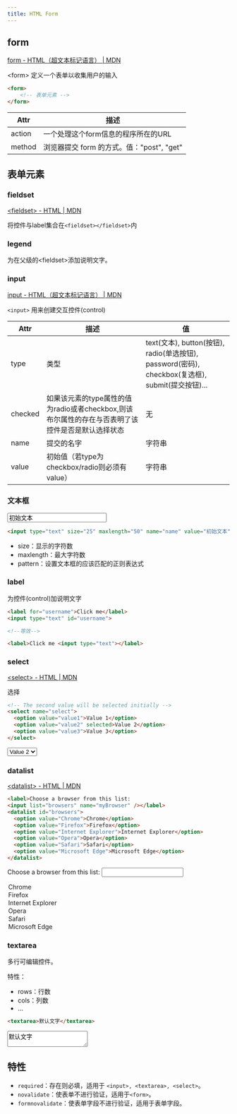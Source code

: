 ```yaml
---
title: HTML Form
---
```


## form

[form - HTML（超文本标记语言） \| MDN](https://developer.mozilla.org/zh-CN/docs/Web/HTML/Element/form/)

&lt;form&gt; 定义一个表单以收集用户的输入

```html
<form>
    <!-- 表单元素 -->
</form>
```

|Attr|描述|
|----|----|
|action|一个处理这个form信息的程序所在的URL|
|method|浏览器提交 form 的方式。值："post", "get"|

## 表单元素


### fieldset

[\<fieldset\> - HTML \| MDN](https://developer.mozilla.org/en-US/docs/Web/HTML/Element/fieldset/)

将控件与label集合在`<fieldset></fieldset>`内

### legend

为在父级的\<fieldset\>添加说明文字。

### input

[input - HTML（超文本标记语言） \| MDN](https://developer.mozilla.org/zh-CN/docs/Web/HTML/Element/Input/)

`<input>` 用来创建交互控件(control)

|Attr|描述|值|
|----|----|--|
|type|类型|text(文本), button(按钮), radio(单选按钮), password(密码), checkbox(复选框), submit(提交按钮)...|
|checked|如果该元素的type属性的值为radio或者checkbox,则该布尔属性的存在与否表明了该控件是否是默认选择状态|无|
|name|提交的名字|字符串|
|value|初始值（若type为checkbox/radio则必须有value）|字符串|

### 文本框

<input type="text" size="25" maxlength="50" name="name" value="初始文本">

```html
<input type="text" size="25" maxlength="50" name="name" value="初始文本">
```

- size：显示的字符数
- maxlength：最大字符数
- pattern：设置文本框的应该匹配的正则表达式

### label

为控件(control)加说明文字

```html
<label for="username">Click me</label>
<input type="text" id="username">

<!--等效-->

<label>Click me <input type="text"></label>
```

### select

[\<select\> - HTML \| MDN](https://developer.mozilla.org/en-US/docs/Web/HTML/Element/select/)

选择

```html
<!-- The second value will be selected initially -->
<select name="select">
  <option value="value1">Value 1</option>
  <option value="value2" selected>Value 2</option>
  <option value="value3">Value 3</option>
</select>
```

<select name="select">
  <option value="value1">Value 1</option>
  <option value="value2" selected>Value 2</option>
  <option value="value3">Value 3</option>
</select>

### datalist

[\<datalist\> - HTML \| MDN](https://developer.mozilla.org/en-US/docs/Web/HTML/Element/datalist/)

```html
<label>Choose a browser from this list:
<input list="browsers" name="myBrowser" /></label>
<datalist id="browsers">
  <option value="Chrome">Chrome</option>
  <option value="Firefox">Firefox</option>
  <option value="Internet Explorer">Internet Explorer</option>
  <option value="Opera">Opera</option>
  <option value="Safari">Safari</option>
  <option value="Microsoft Edge">Microsoft Edge</option>
</datalist>
```

<label>Choose a browser from this list:
<input list="browsers" name="myBrowser" /></label>
<datalist id="browsers">
  <option value="Chrome">Chrome</option>
  <option value="Firefox">Firefox</option>
  <option value="Internet Explorer">Internet Explorer</option>
  <option value="Opera">Opera</option>
  <option value="Safari">Safari</option>
  <option value="Microsoft Edge">Microsoft Edge</option>
</datalist>

### textarea

多行可编辑控件。

特性：

* rows：行数
* cols：列数
* ...

```html
<textarea>默认文字</textarea>
```

<textarea>默认文字</textarea>

## 特性

- `required`：存在则必填，适用于 `<input>, <textarea>, <select>`。
- `novalidate`：使表单不进行验证，适用于`<form>`。
- `formnovalidate`：使表单字段不进行验证，适用于表单字段。
